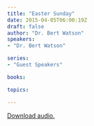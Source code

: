 ```yaml
---
title: "Easter Sunday"
date: 2015-04-05T06:00:19Z
draft: false
author: "Dr. Bert Watson"
speakers:
- "Dr. Bert Watson"

series:
- "Guest Speakers"

books:

topics:

---
```

[Download audio.](https://s3-eu-west-1.amazonaws.com/highwaychurch/messages/2015_04/2015-04-05_EasterSunday.mp3)